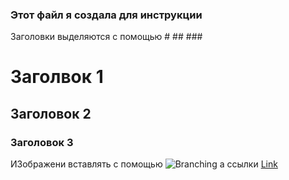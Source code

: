 ### Этот файл я создала для инструкции

Заголовки выделяются с помощью # ## ###

# Заголвок 1
## Заголовок 2
### Заголовок 3

ИЗображени вставлять с помощью 
![Branching](b938dcdca675d67f763dd59d028fc471e3a44ba7.jpg)
а ссылки 
[Link](url)


